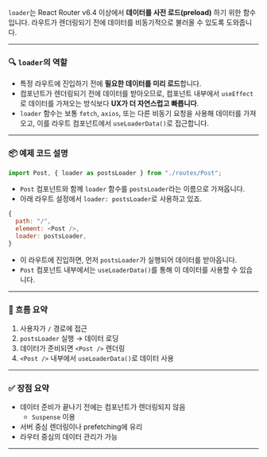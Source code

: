`loader`는 React Router v6.4 이상에서 **데이터를 사전 로드(preload)** 하기 위한 함수입니다. 라우트가 렌더링되기 전에 데이터를 비동기적으로 불러올 수 있도록 도와줍니다.

---

### 🔍 `loader`의 역할

- 특정 라우트에 진입하기 전에 **필요한 데이터를 미리 로드**합니다.
- 컴포넌트가 렌더링되기 전에 데이터를 받아오므로, 컴포넌트 내부에서 `useEffect`로 데이터를 가져오는 방식보다 **UX가 더 자연스럽고 빠릅니다**.
- `loader` 함수는 보통 `fetch`, `axios`, 또는 다른 비동기 요청을 사용해 데이터를 가져오고, 이를 라우트 컴포넌트에서 `useLoaderData()`로 접근합니다.

---

### 📦 예제 코드 설명

```js
import Post, { loader as postsLoader } from "./routes/Post";
```

- `Post` 컴포넌트와 함께 `loader` 함수를 `postsLoader`라는 이름으로 가져옵니다.
- 아래 라우트 설정에서 `loader: postsLoader`로 사용하고 있죠.

```js
{
  path: "/",
  element: <Post />,
  loader: postsLoader,
}
```

- 이 라우트에 진입하면, 먼저 `postsLoader`가 실행되어 데이터를 받아옵니다.
- `Post` 컴포넌트 내부에서는 `useLoaderData()`를 통해 이 데이터를 사용할 수 있습니다.

---

### 🧠 흐름 요약

1. 사용자가 `/` 경로에 접근
2. `postsLoader` 실행 → 데이터 로딩
3. 데이터가 준비되면 `<Post />` 렌더링
4. `<Post />` 내부에서 `useLoaderData()`로 데이터 사용

---

### ✅ 장점 요약

- 데이터 준비가 끝나기 전에는 컴포넌트가 렌더링되지 않음
  - `Suspense` 이용
- 서버 중심 렌더링이나 prefetching에 유리
- 라우터 중심의 데이터 관리가 가능

---
